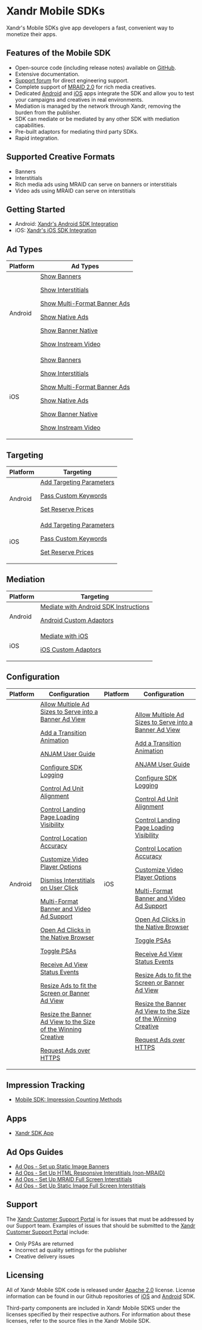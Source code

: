 # <span class="ph">Xandr</span> Mobile SDKs

<div class="body">

<span class="ph">Xandr</span>'s Mobile SDKs give app developers a fast,
convenient way to monetize their apps.

<div class="section">

## Features of the Mobile SDK

- Open-source code (including release notes) available on
  <a href="https://github.com/appnexus" class="xref"
  target="_blank">GitHub</a>.
- Extensive documentation.
- <a href="https://groups.google.com/forum/#%21forum/appnexussdk"
  class="xref" target="_blank">Support forum</a> for direct engineering
  support.
- Complete support of <a
  href="https://www.iab.com/guidelines/mobile-rich-media-ad-interface-definitions-mraid/"
  class="xref" target="_blank">MRAID 2.0</a> for rich media creatives.
- Dedicated <a
  href="https://play.google.com/store/apps/details?id=com.appnexus.opensdkapp"
  class="xref" target="_blank">Android</a> and <a
  href="https://itunes.apple.com/us/app/appnexus-sdk-app/id736869833?mt=8"
  class="xref" target="_blank">iOS</a> apps integrate the SDK and allow
  you to test your campaigns and creatives in real environments.
- Mediation is managed by the network through
  <span class="ph">Xandr</span>, removing the burden from the publisher.
- SDK can mediate or be mediated by any other SDK with mediation
  capabilities.
- Pre-built adaptors for mediating third party SDKs.
- Rapid integration.

</div>

<div class="section">

## Supported Creative Formats

- Banners
- Interstitials
- Rich media ads using MRAID can serve on banners or interstitials
- Video ads using MRAID can serve on interstitials

</div>

<div class="section">

## Getting Started

- Android:
  <a href="android-sdk-integration-instructions.html" class="xref"><span
  class="ph">Xandr</span>'s Android SDK Integration</a>
- iOS:
  <a href="ios-sdk-integration-instructions.html" class="xref"><span
  class="ph">Xandr</span>'s iOS SDK Integration</a>

</div>

<div class="section">

## Ad Types

<div class="tablenoborder">

<table class="table" data-cellpadding="4" data-cellspacing="0"
data-summary="" data-frame="border" data-border="1" data-rules="all">
<thead class="thead">
<tr class="header ">
<th id="d10690e153" class="entry cellborder"
style="vertical-align: top">Platform</th>
<th id="d10690e156" class="entry cellborder"
style="vertical-align: top">Ad Types</th>
</tr>
</thead>
<tbody class="tbody">
<tr class="odd ">
<td class="entry cellborder"
headers="d10690e153 ">Android</td>
<td class="entry cellborder"
headers="d10690e156 "><a href="show-banners-on-android.html"
class="xref">Show Banners</a>
<p><a href="show-interstitials-on-android.html" class="xref">Show
Interstitials</a></p>
<p><a href="show-multi-format-banner-ads-on-android.html"
class="xref">Show Multi-Format Banner Ads</a></p>
<p><a href="show-native-ads-on-android.html" class="xref">Show Native
Ads</a></p>
<p><a href="show-banner-native-on-android.html" class="xref">Show Banner
Native</a></p>
<p><a href="show-instream-video-ads-on-android.html" class="xref">Show
Instream Video</a></p></td>
</tr>
<tr class="even ">
<td class="entry cellborder"
headers="d10690e153 ">iOS</td>
<td class="entry cellborder"
headers="d10690e156 "><a href="show-banners-on-ios.html"
class="xref">Show Banners</a>
<p><a href="show-interstitials-ads-on-ios.html" class="xref">Show
Interstitials</a></p>
<p><a href="show-multi-format-banner-ads-on-ios.html" class="xref">Show
Multi-Format Banner Ads</a></p>
<p><a href="show-native-ads-on-ios.html" class="xref">Show Native
Ads</a></p>
<p><a href="show-banner-native-on-ios.html" class="xref">Show Banner
Native</a></p>
<p><a href="show-instream-video-ads-on-ios.html" class="xref">Show
Instream Video</a></p></td>
</tr>
</tbody>
</table>

</div>

</div>

<div class="section">

## Targeting

<div class="tablenoborder">

<table class="table" data-cellpadding="4" data-cellspacing="0"
data-summary="" data-frame="border" data-border="1" data-rules="all">
<thead class="thead">
<tr class="header ">
<th id="d10690e244" class="entry cellborder"
style="vertical-align: top">Platform</th>
<th id="d10690e247" class="entry cellborder"
style="vertical-align: top">Targeting</th>
</tr>
</thead>
<tbody class="tbody">
<tr class="odd ">
<td class="entry cellborder"
headers="d10690e244 ">Android</td>
<td class="entry cellborder"
headers="d10690e247 "><a href="add-targeting-parameters-on-android.html"
class="xref">Add Targeting Parameters</a>
<p><a href="pass-custom-keywords-on-android.html" class="xref">Pass
Custom Keywords</a></p>
<p><a href="set-reserve-prices-on-android.html" class="xref">Set Reserve
Prices</a></p></td>
</tr>
<tr class="even ">
<td class="entry cellborder"
headers="d10690e244 ">iOS</td>
<td class="entry cellborder"
headers="d10690e247 "><a href="add-targeting-parameters-on-ios.html"
class="xref">Add Targeting Parameters</a>
<p><a href="pass-custom-keywords-on-ios.html" class="xref">Pass Custom
Keywords</a></p>
<p><a href="set-reserve-prices-on-ios.html" class="xref">Set Reserve
Prices</a></p></td>
</tr>
</tbody>
</table>

</div>

</div>

<div class="section">

## Mediation

<div class="tablenoborder">

<table class="table" data-cellpadding="4" data-cellspacing="0"
data-summary="" data-frame="border" data-border="1" data-rules="all">
<thead class="thead">
<tr class="header ">
<th id="d10690e310" class="entry cellborder"
style="vertical-align: top">Platform</th>
<th id="d10690e313" class="entry cellborder"
style="vertical-align: top">Targeting</th>
</tr>
</thead>
<tbody class="tbody">
<tr class="odd ">
<td class="entry cellborder"
headers="d10690e310 ">Android</td>
<td class="entry cellborder"
headers="d10690e313 "><a
href="mediate-with-android-sdk-instructions.html" class="xref">Mediate
with Android SDK Instructions</a>
<p><a href="android-custom-adaptors.html" class="xref">Android Custom
Adaptors</a></p></td>
</tr>
<tr class="even ">
<td class="entry cellborder"
headers="d10690e310 ">iOS</td>
<td class="entry cellborder"
headers="d10690e313 "><a href="mediate-with-ios.html"
class="xref">Mediate with iOS</a>
<p><a href="ios-custom-adaptors.html" class="xref">iOS Custom
Adaptors</a></p></td>
</tr>
</tbody>
</table>

</div>

</div>

<div class="section">

## Configuration

<div class="tablenoborder">

<table class="table" data-cellpadding="4" data-cellspacing="0"
data-summary="" data-frame="border" data-border="1" data-rules="all">
<thead class="thead">
<tr class="header ">
<th id="d10690e372" class="entry cellborder"
style="vertical-align: top">Platform</th>
<th id="d10690e375" class="entry cellborder"
style="vertical-align: top">Configuration</th>
<th id="d10690e378" class="entry cellborder"
style="vertical-align: top">Platform</th>
<th id="d10690e381" class="entry cellborder"
style="vertical-align: top">Configuration</th>
</tr>
</thead>
<tbody class="tbody">
<tr class="odd ">
<td class="entry cellborder"
headers="d10690e372 ">Android</td>
<td class="entry cellborder"
headers="d10690e375 "><a
href="allow-multiple-ad-sizes-to-serve-into-a-banner-ad-view-on-android.html"
class="xref">Allow Multiple Ad Sizes to Serve into a Banner Ad View</a>
<p><a href="add-a-transition-animation-on-android.html" class="xref">Add
a Transition Animation</a></p>
<p><a href="anjam-user-guide.html" class="xref">ANJAM User Guide</a></p>
<p><a href="configure-sdk-logging-on-android.html"
class="xref">Configure SDK Logging</a></p>
<p><a href="control-ad-unit-alignment-on-android.html"
class="xref">Control Ad Unit Alignment</a></p>
<p><a href="control-landing-page-load-visibility-on-android.html"
class="xref">Control Landing Page Loading Visibility</a></p>
<p><a href="location-controls-on-android.html" class="xref">Control
Location Accuracy</a></p>
<p><a href="customize-video-player-options-on-android.html"
class="xref">Customize Video Player Options</a></p>
<p><a href="dismiss-interstitials-on-user-click.html"
class="xref">Dismiss Interstitials on User Click</a></p>
<p><a href="show-multi-format-banner-ads-on-android.html"
class="xref">Multi-Format Banner and Video Ad Support</a></p>
<p><a href="open-ad-clicks-in-the-native-browser-on-android.html"
class="xref">Open Ad Clicks in the Native Browser</a></p>
<p><a href="toggle-psas-on-android.html" class="xref">Toggle
PSAs</a></p>
<p><a href="receive-ad-view-status-events-on-android.html"
class="xref">Receive Ad View Status Events</a></p>
<p><a
href="resize-ads-to-fit-the-screen-or-banner-ad-view-on-android.html"
class="xref">Resize Ads to fit the Screen or Banner Ad View</a></p>
<p><a
href="resize-the-banner-ad-view-to-the-size-of-the-winning-creative-on-android.html"
class="xref">Resize the Banner Ad View to the Size of the Winning
Creative</a></p>
<p><a href="request-ads-over-https-on-android.html" class="xref">Request
Ads over HTTPS</a></p></td>
<td class="entry cellborder"
headers="d10690e378 ">iOS</td>
<td class="entry cellborder"
headers="d10690e381 "><a
href="allow-multiple-ad-sizes-to-serve-into-a-banner-ad-view-on-ios.html"
class="xref">Allow Multiple Ad Sizes to Serve into a Banner Ad View</a>
<p><a href="add-a-transition-animation-on-ios.html" class="xref">Add a
Transition Animation</a></p>
<p><a href="anjam-user-guide.html" class="xref">ANJAM User Guide</a></p>
<p><a href="configure-sdk-logging-on-ios.html" class="xref">Configure
SDK Logging</a></p>
<p><a href="control-ad-unit-alignment-on-ios.html" class="xref">Control
Ad Unit Alignment</a></p>
<p><a href="control-landing-page-load-visibility-on-ios.html"
class="xref">Control Landing Page Loading Visibility</a></p>
<p><a href="location-controls-on-ios.html" class="xref">Control Location
Accuracy</a></p>
<p><a href="configure-video-player-options-on-ios.html"
class="xref">Customize Video Player Options</a></p>
<p><a href="show-multi-format-banner-ads-on-ios.html"
class="xref">Multi-Format Banner and Video Ad Support</a></p>
<p><a href="open-ad-clicks-in-the-native-browser-on-ios.html"
class="xref">Open Ad Clicks in the Native Browser</a></p>
<p><a href="toggle-psas-on-ios.html" class="xref">Toggle PSAs</a></p>
<p><a href="receive-ad-view-status-events-on-ios.html"
class="xref">Receive Ad View Status Events</a></p>
<p><a href="resize-ads-to-fit-the-screen-or-banner-ad-view-on-ios.html"
class="xref">Resize Ads to fit the Screen or Banner Ad View</a></p>
<p><a
href="resize-the-banner-ad-view-to-the-size-of-the-winning-creative-on-ios.html"
class="xref">Resize the Banner Ad View to the Size of the Winning
Creative</a></p>
<p><a href="request-ads-over-https-on-ios.html" class="xref">Request Ads
over HTTPS</a></p></td>
</tr>
</tbody>
</table>

</div>

</div>

<div class="section">

## Impression Tracking

- <a
  href="https://docs.xandr.com/bundle/mobile-sdk/page/mobile-sdk--impression-counting-methods.html"
  class="xref" target="_blank">Mobile SDK: Impression Counting Methods</a>

</div>

<div class="section">

## Apps

- <a
  href="https://docs.xandr.com/bundle/mobile-sdk/page/xandr-sdk-app.html"
  class="xref" target="_blank">Xandr SDK App</a>

</div>

<div class="section">

## Ad Ops Guides

- <a
  href="https://docs.xandr.com/bundle/mobile-sdk/page/ad-ops---set-up-static-image-banners.html"
  class="xref" target="_blank">Ad Ops - Set up Static Image Banners</a>
- <a href="ad-ops-set-up-html-responsive-interstitials-non-mraid.html"
  class="xref">Ad Ops - Set Up HTML Responsive Interstitials
  (non-MRAID)</a>
- <a
  href="https://docs.xandr.com/bundle/mobile-sdk/page/ad-ops---set-up-mraid-full-screen-interstitials.html"
  class="xref" target="_blank">Ad Ops - Set Up MRAID Full Screen
  Interstitials</a>
- <a
  href="https://docs.xandr.com/bundle/mobile-sdk/page/ad-ops---set-up-static-image-full-screen-interstitials.html"
  class="xref" target="_blank">Ad Ops - Set Up Static Image Full Screen
  Interstitials</a>

</div>

<div class="section">

## Support

The <a href="https://help.xandr.com/s/login/" class="xref"
target="_blank"><span class="ph">Xandr</span> Customer Support
Portal</a> is for issues that must be addressed by our Support team.
Examples of issues that should be submitted to the
<a href="https://help.xandr.com/s/login/" class="xref"
target="_blank"><span class="ph">Xandr</span> Customer Support
Portal</a> include:

- Only PSAs are returned
- Incorrect ad quality settings for the publisher
- Creative delivery issues

</div>

<div class="section">

## Licensing

All of <span class="ph">Xandr</span> Mobile SDK code is released
under <a href="https://www.apache.org/licenses/LICENSE-2.0" class="xref"
target="_blank">Apache 2.0</a> license. License information can be found
in our Github repositories
of <a href="https://github.com/appnexus/mobile-sdk-ios" class="xref"
target="_blank">iOS</a> and <a href="https://github.com/appnexus/mobile-sdk-android" class="xref"
target="_blank">Android</a> SDK.

Third-party components are included in <span class="ph">Xandr</span>
Mobile SDKS under the licenses specified by their respective authors.
For information about these licenses, refer to the source files in the
<span class="ph">Xandr</span> Mobile SDK.

</div>

</div>
